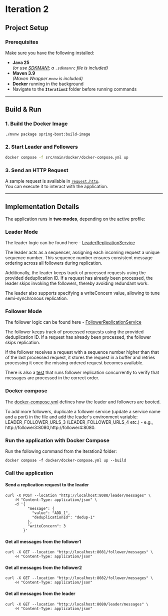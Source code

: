 # Iteration 2

## Project Setup

### Prerequisites
Make sure you have the following installed:

- **Java 25**  
  _(or use [SDKMAN!](https://sdkman.io); a `.sdkmanrc` file is included)_
- **Maven 3.9**  
  _(Maven Wrapper `mvnw` is included)_
- **Docker** running in the background
- Navigate to the **`Iteration2`** folder before running commands

---

## Build & Run

### 1. Build the Docker Image
```bash
./mvnw package spring-boot:build-image
```

### 2. Start Leader and Followers
```bash
docker compose -f src/main/docker/docker-compose.yml up
```

### 3. Send an HTTP Request
A sample request is available in [`request.http`](./requests.http).  
You can execute it to interact with the application.

---

## Implementation Details

The application runs in **two modes**, depending on the active profile:

### Leader Mode

The leader logic can be found here - [LeaderReplicationService](./src/main/java/com/example/leader/LeaderReplicationService.java)

The leader acts as a sequencer, assigning each incoming request a unique sequence number. This sequence number ensures consistent message ordering across all followers during replication.

Additionally, the leader keeps track of processed requests using the provided deduplication ID. If a request has already been processed, the leader skips invoking the followers, thereby avoiding redundant work.

The leader also supports specifying a writeConcern value, allowing to tune semi-synchronous replication.
### Follower Mode
The follower logic can be found here - [FollowerReplicationService](./src/main/java/com/example/follower/FollowerReplicationService.java)

The follower keeps track of processed requests using the provided deduplication ID. If a request has already been processed, the follower skips replication.

If the follower receives a request with a sequence number higher than that of the last processed request, it stores the request in a buffer and retries processing it once the missing ordered request becomes available.

There is also a [test](./src/test/java/com/example/FollowerReplicationServiceTest.java) that runs follower replication concurrently to verify that messages are processed in the correct order.
### Docker compose
The [docker-compose.yml](docker/docker-compose.yml) defines how the leader and followers are booted.

To add more followers, duplicate a follower service (update a service name and a port) in the file and add the leader's environment variable:
LEADER_FOLLOWER_URLS_3 (LEADER_FOLLOWER_URLS_4 etc.) - e.g., http://follower3:8080,http://follower4:8080.

### Run the application with Docker Compose
Run the following command from the Iteration2 folder:
```shell
docker compose -f docker/docker-compose.yml up --build
```

### Call the application

#### Send a replication request to the leader
```shell
curl -X POST --location "http://localhost:8080/leader/messages" \
    -H "Content-Type: application/json" \
    -d '{
          "message": {
            "value": "ADD_1",
            "deduplicationId": "dedup-1"
          },
          "writeConcern": 3
        }'
```
#### Get all messages from the follower1
```shell
curl -X GET --location "http://localhost:8081/follower/messages" \
    -H "Content-Type: application/json"
```
#### Get all messages from the follower2
```shell
curl -X GET --location "http://localhost:8082/follower/messages" \
    -H "Content-Type: application/json"
```

#### Get all messages from the leader
```shell
curl -X GET --location "http://localhost:8080/leader/messages" \
    -H "Content-Type: application/json"
```